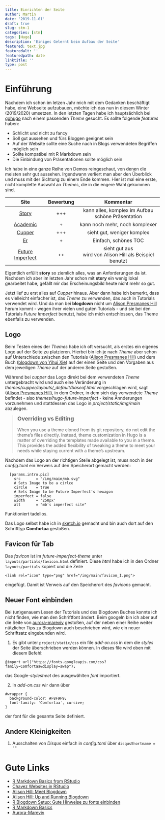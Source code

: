 ```yaml
---
title: Einrichten der Seite
author: Martin
date: '2019-11-01'
draft: true
slug: stm-1
categories: [stm]
tags: [Hugo]
description: 'Einiges Gelernt beim Aufbau der Seite'
featured: text.jpg
featuredalt: ''
featuredpath: date
linktitle: ''
type: post
---
```


# Einführung

Nachdem ich schon im letzen Jahr mich mit dem Gedanken beschäftigt habe, eine Webseite 
aufzubauen, möchte ich das nun in diesem Winter (2019/2020) umsetzen. 
In den letzten Tagen habe ich hauptsächlich bei [gohugo](https://gohugo.io) nach einem passenden *Theme*
gesucht. Es sollte folgende *features* haben:

* Schlicht und nicht zu fancy
* Soll gut aussehen und fürs Bloggen geeignet sein
* Auf der Website sollte eine Suche nach in Blogs verwendeten Begriffen möglich sein
* Sollte kompatibel mit R Markdown sein
* Die Einbindung von Präsentationen sollte möglich sein

Ich habe in eine ganze Reihe von Demos reingeschaut, von denen die meisten sehr gut aussehen.
Irgendwann verliert man aber den Überblick und muss mit der Sichtung zu einem Ende kommen. Hier ist
mal eine erste, nicht komplette Auswahl an *Themes*, die in die engere Wahl gekommen sind.

|Site                                           | Bewertung | Kommentar |
|:---:                    |:--:       |:---:|
|[Story](https://story.xaprb.com/)              | +++         |kann alles, komplex im Aufbau <br>schöne Präsentation |
|[Academic](https://academic-demo.netlify.com/) | +           |kann noch mehr, noch komplexer|
|[Cupper](https://cupper-hugo-theme.netlify.com/)| +++      |sieht gut, weniger komplex|
|[Er](https://themes.gohugo.io//theme/er/post/markdown-syntax/#other-elements-abbr-sub-sup-kbd-mark)|+|Einfach, schönes TOC|
|[Future Imperfect](https://themes.gohugo.io/theme/future-imperfect/)|++|sieht gut aus <br> wird von Alison Hill als Beispiel benutzt|

Eigentlich erfüllt **story** so ziemlich alles, was an Anforderungen da ist. Nachdem ich aber im
letzten Jahr schon mit **story** ein wenig lokal gearbeitet habe, gefällt mir das Erscheinungsbild 
heute nicht mehr so gut.

Jetzt lief zu erst alles auf *Cupper* hinaus. Aber dann habe ich bemerkt, dass es vielleicht 
einfacher ist, das *Theme* zu verwenden, das auch in Tutorials verwendet wird. Und da man bei 
**blogdown** nicht um [Alison Presmanes Hill](https://alison.rbind.io/) herum kommt - wegen ihrer
vielen und guten Tutorials - und sie bei den Tutorials *Future Imperfect* benutzt, habe ich mich
entschlossen, das Theme ebenfalls zu verwenden.

## Logo
Beim Testen eines der *Themes* habe ich oft versucht, als erstes ein eigenes Logo auf der Seite zu platzieren. Hierbei bin ich je nach *Theme* aber schon auf Unterschiede zwischen den Tutorials ([Alison Presmanes Hill](https://alison.rbind.io/)) und dem Buch ([blogdown von Yihui Xie](https://bookdown.org/yihui/blogdown/)) auf der einen Seite und den Vorgaben aus dem jeweiligen *Theme* auf der anderen Seite gestoßen.

Während bei *cupper* das Logo direkt bei dem verwendeten *Theme* 
untergebracht wird und auch eine Veränderung in *themes/cupper/layouts/_default/baseof.html* vorgeschlagen wird, sagt ([Alison Presmanes Hill](https://alison.rbind.io/)), in dem Ordner, in dem sich das verwendete *Theme* befindet - also *themes/hugo-future-imperfect* - keine Ännderungen vorzunehmen und stattdessen das Logo in *project/static/img/main* abzulegen.

> <font size="4">**Overriding vs Editing**</font>   <br><br>
  When you use a theme cloned from its git repository, do not edit the theme’s files directly. Instead, theme customization in Hugo is a matter of overriding the templates made available to you in a theme. This provides the added flexibility of tweaking a theme to meet your needs while staying current with a theme’s upstream.


Nachdem das Logo an der richtigen Stelle abgelegt ist, muss noch in der
*config.toml* ein Verweis auf den Speicherort gemacht werden:
```{yaml} 
  [params.intro.pic]
    src       = "/img/main/mb.svg"
    # Sets Image to be a cirlce
    circle    = true
    # Sets Image to be Future Imperfect's hexagon
    imperfect = false
    width     = '250px'
    alt       = "mb's imperfect site"
```
Funktioniert tadellos.

Das Logo selbst habe ich in [sketch.io](https://sketch.io/sketchpad/) gemacht und bin auch dort auf den Schrifttyp **Comfortaa** gestoßen.

## Favicon für Tab
Das *favicon* ist im *future-imperfect-theme* unter `layouts/partials/favicon.html` definiert. Diese *html* habe ich in den Ordner `layouts/partials` kopiert und die Zeile

```{html}
<link rel="icon" type="png" href="/img/main/favicon_I.png">
```
eingefügt. Damit ist Verweis auf den Speicherort des *favicons* gemacht.

## Neuer Font einbinden
Bei (un)genauem Lesen der Tutorials und des Blogdown Buches 
konnte ich nicht finden, wie man den Schriftfont ändert. Beim 
googeln bin ich aber auf die Seite von [aurora-mareviv](
https://aurora-mareviv.github.io/talesofr/2017/08/r-blogdown-setup-in-github/) gestoßen, auf der neben einer Reihe weiter nützlicher Tips zu Blogdown auch beschrieben wird, wie ein neuer Schriftsatz eingebunden wird.

1. Es gibt unter `project/static/css` ein file *add-on.css* in dem 
die *styles* der Seite überschrieben werden können. In dieses 
file wird oben mit diesem Befehl:

```{css}
@import url("https://fonts.googleapis.com/css?family=Comfortaa&display=swap");
```
das Google-*stylesheet* des ausgewählten *font* importiert.

2. In *add-on.css* wir dann über 
```{css}
#wrapper {
  background-color: #F8F9F9;
  font-family: 'Comfortaa', cursive;
}
```
der font für die gesamte Seite definiert.

## Andere Kleinigkeiten
1. Ausschalten von *Disqus*
einfach in *config.toml* über `disqusShortname = ""`


# Gute Links

* [R Markdown Basics from RStudio](https://rmarkdown.rstudio.com/authoring_basics.html)
* [Chavez Websites in RStudio](https://robchavez.github.io/datascience_gallery/html_only/websites.html#learn_the_basics)
* [Alison Hill: Meet Blogdown](https://alison.rbind.io/talk/2019-rsc-blogdown/)
* [Alison Hill: Up and Running Blogdown](https://alison.rbind.io/post/2017-06-12-up-and-running-with-blogdown/)
* [R Blogdown Setup: Gute Hinweise zu fonts einbinden](https://aurora-mareviv.github.io/talesofr/2017/08/r-blogdown-setup-in-github/)
* [R Markdown Basics](https://ulyngs.github.io/oxforddown/rmd-basics.html)
* [Aurora-Mareviv](https://aurora-mareviv.github.io/talesofr/2017/08/r-blogdown-setup-in-github/)
